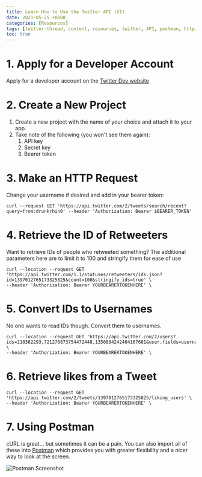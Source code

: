 ```yaml
---
title: Learn How to Use the Twitter API (V1)
date: 2021-05-25 +0800
categories: [Resources]
tags: [twitter-thread, content, resources, twitter, API, postman, http, curl, bearer token, api key, secret key]
toc: true
---
```


# 1. Apply for a Developer Account

Apply for a developer account on the [Twitter Dev website](https://developer.twitter.com)

# 2. Create a New Project
1. Create a new project with the name of your choice and attach it to your app.
2. Take note of the following (you won't see them again):
   1. API key
   2. Secret key
   3. Bearer token

# 3. Make an HTTP Request

Change your username if desired and add in your bearer token:

```http
curl --request GET 'https://api.twitter.com/2/tweets/search/recent?query=from:drunkrhin0' --header 'Authorization: Bearer $BEARER_TOKEN'
```
# 4. Retrieve the ID of Retweeters

Want to retrieve IDs of people who retweeted something? The additional parameters here are to limit it to 100 and stringify them for ease of use

```http
curl --location --request GET 'https://api.twitter.com/1.1/statuses/retweeters/ids.json?id=1397012765173325825&count=100&stringify_ids=true' \
--header 'Authorization: Bearer YOURBEARERTOKENHERE' \
```
# 5. Convert IDs to Usernames

No one wants to read IDs though. Convert them to usernames.

```http
curl --location --request GET 'https://api.twitter.com/2/users?ids=210362293,721276873754472448,1350804242404167681&user.fields=username' \
--header 'Authorization: Bearer YOURBEARERTOKENHERE' \
```

# 6. Retrieve likes from a Tweet

```http
curl --location --request GET 'https://api.twitter.com/2/tweets/1397012765173325825/liking_users' \
--header 'Authorization: Bearer YOURBEARERTOKENHERE' \
```

# 7. Using Postman

cURL is great... but sometimes it can be a pain. You can also import all of these into [Postman](https://www.postman.com/) which provides you with greater flexibility and a nicer way to look at the screen.

![Postman Screenshot](https://pbs.twimg.com/media/E2N9YdgVEAAIUz2?format=jpg&name=large)